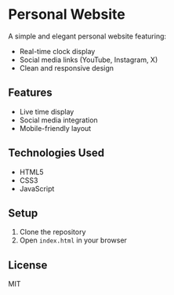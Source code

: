 # Personal Website

A simple and elegant personal website featuring:
- Real-time clock display
- Social media links (YouTube, Instagram, X)
- Clean and responsive design

## Features
- Live time display
- Social media integration
- Mobile-friendly layout

## Technologies Used
- HTML5
- CSS3
- JavaScript

## Setup
1. Clone the repository
2. Open `index.html` in your browser

## License
MIT
